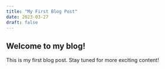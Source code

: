 ```yaml
---
title: "My First Blog Post"
date: 2023-03-27
draft: false
---
```


## Welcome to my blog!

This is my first blog post. Stay tuned for more exciting content!
